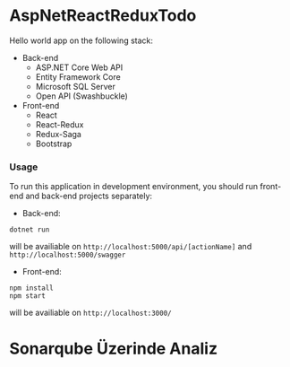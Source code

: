 # AspNetReactReduxTodo
Hello world app on the following stack:

- Back-end
  - ASP.NET Core Web API
  - Entity Framework Core
  - Microsoft SQL Server
  - Open API (Swashbuckle)
- Front-end
  - React
  - React-Redux
  - Redux-Saga
  - Bootstrap

### Usage
To run this application in development environment, you should run front-end and back-end projects separately:

- Back-end:
```
dotnet run
```
will be availiable on `http://localhost:5000/api/[actionName]` and `http://localhost:5000/swagger`

- Front-end:
```
npm install
npm start
```
will be availiable on `http://localhost:3000/`

# Sonarqube Üzerinde Analiz


